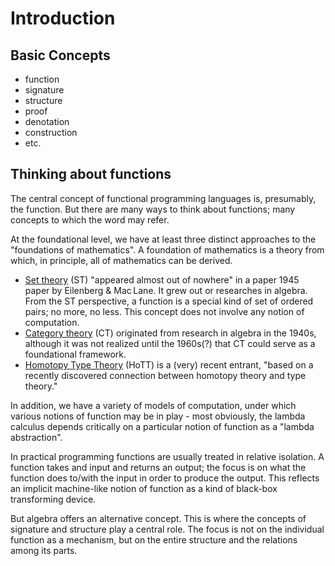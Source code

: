 # Introduction

## Basic Concepts

* function
* signature
* structure
* proof
* denotation
* construction
* etc.

## Thinking about functions

The central concept of functional programming languages is,
presumably, the function.  But there are many ways to think about
functions; many concepts to which the word may refer.

At the foundational level, we have at least three distinct approaches
to the "foundations of mathematics".  A foundation of mathematics is a
theory from which, in principle, all of mathematics can be derived.

* [Set theory](http://plato.stanford.edu/entries/set-theory/) (ST)
  "appeared almost out of nowhere" in a paper 1945 paper by Eilenberg
  & Mac Lane.  It grew out or researches in algebra.  From the ST
  perspective, a function is a special kind of set of ordered pairs;
  no more, no less.  This concept does not involve any notion of
  computation.
* [Category theory](http://plato.stanford.edu/entries/category-theory/) (CT)
 originated from research in algebra in the 1940s, although it was not
 realized until the 1960s(?) that CT could serve as a foundational
 framework.
* [Homotopy Type Theory](http://homotopytypetheory.org/book/) (HoTT)
  is a (very) recent entrant, "based on a recently discovered
  connection between homotopy theory and type theory."

In addition, we have a variety of models of computation, under which
various notions of function may be in play - most obviously, the
lambda calculus depends critically on a particular notion of function
as a "lambda abstraction".

In practical programming functions are usually treated in relative
isolation.  A function takes and input and returns an output; the
focus is on what the function does to/with the input in order to
produce the output.  This reflects an implicit machine-like notion of
function as a kind of black-box transforming device.

But algebra offers an alternative concept.  This is where the concepts
of signature and structure play a central role.  The focus is not on
the individual function as a mechanism, but on the entire structure
and the relations among its parts.

